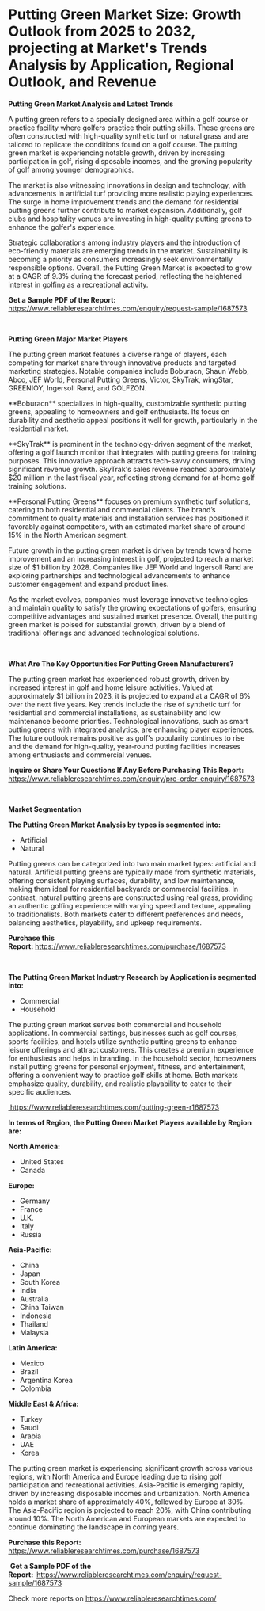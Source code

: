 <p><h1>Putting Green Market Size: Growth Outlook from 2025 to 2032, projecting at Market's Trends Analysis by Application, Regional Outlook, and Revenue</h1></p><p><strong>Putting Green Market Analysis and Latest Trends</strong></p>
<p><p>A putting green refers to a specially designed area within a golf course or practice facility where golfers practice their putting skills. These greens are often constructed with high-quality synthetic turf or natural grass and are tailored to replicate the conditions found on a golf course. The putting green market is experiencing notable growth, driven by increasing participation in golf, rising disposable incomes, and the growing popularity of golf among younger demographics.</p><p>The market is also witnessing innovations in design and technology, with advancements in artificial turf providing more realistic playing experiences. The surge in home improvement trends and the demand for residential putting greens further contribute to market expansion. Additionally, golf clubs and hospitality venues are investing in high-quality putting greens to enhance the golfer's experience. </p><p>Strategic collaborations among industry players and the introduction of eco-friendly materials are emerging trends in the market. Sustainability is becoming a priority as consumers increasingly seek environmentally responsible options. Overall, the Putting Green Market is expected to grow at a CAGR of 9.3% during the forecast period, reflecting the heightened interest in golfing as a recreational activity.</p></p>
<p><strong>Get a Sample PDF of the Report:&nbsp;</strong> <a href="https://www.reliableresearchtimes.com/enquiry/request-sample/1687573?utm_campaign=2175&utm_medium=2&utm_source=Github&utm_content=ia&utm_term=08022025&utm_id=putting-green">https://www.reliableresearchtimes.com/enquiry/request-sample/1687573</a></p>
<p>&nbsp;</p>
<p><strong>Putting Green Major Market Players</strong></p>
<p><p>The putting green market features a diverse range of players, each competing for market share through innovative products and targeted marketing strategies. Notable companies include Boburacn, Shaun Webb, Abco, JEF World, Personal Putting Greens, Victor, SkyTrak, wingStar, GREENIOY, Ingersoll Rand, and GOLFZON.</p><p>**Boburacn** specializes in high-quality, customizable synthetic putting greens, appealing to homeowners and golf enthusiasts. Its focus on durability and aesthetic appeal positions it well for growth, particularly in the residential market.</p><p>**SkyTrak** is prominent in the technology-driven segment of the market, offering a golf launch monitor that integrates with putting greens for training purposes. This innovative approach attracts tech-savvy consumers, driving significant revenue growth. SkyTrak's sales revenue reached approximately $20 million in the last fiscal year, reflecting strong demand for at-home golf training solutions.</p><p>**Personal Putting Greens** focuses on premium synthetic turf solutions, catering to both residential and commercial clients. The brand’s commitment to quality materials and installation services has positioned it favorably against competitors, with an estimated market share of around 15% in the North American segment.</p><p>Future growth in the putting green market is driven by trends toward home improvement and an increasing interest in golf, projected to reach a market size of $1 billion by 2028. Companies like JEF World and Ingersoll Rand are exploring partnerships and technological advancements to enhance customer engagement and expand product lines.</p><p>As the market evolves, companies must leverage innovative technologies and maintain quality to satisfy the growing expectations of golfers, ensuring competitive advantages and sustained market presence. Overall, the putting green market is poised for substantial growth, driven by a blend of traditional offerings and advanced technological solutions.</p></p>
<p>&nbsp;</p>
<p><strong>What Are The Key Opportunities For Putting Green Manufacturers?</strong></p>
<p><p>The putting green market has experienced robust growth, driven by increased interest in golf and home leisure activities. Valued at approximately $1 billion in 2023, it is projected to expand at a CAGR of 6% over the next five years. Key trends include the rise of synthetic turf for residential and commercial installations, as sustainability and low maintenance become priorities. Technological innovations, such as smart putting greens with integrated analytics, are enhancing player experiences. The future outlook remains positive as golf's popularity continues to rise and the demand for high-quality, year-round putting facilities increases among enthusiasts and commercial venues.</p></p>
<p><strong>Inquire or Share Your Questions If Any Before Purchasing This Report:</strong> <a href="https://www.reliableresearchtimes.com/enquiry/pre-order-enquiry/1687573?utm_campaign=2175&utm_medium=2&utm_source=Github&utm_content=ia&utm_term=08022025&utm_id=putting-green">https://www.reliableresearchtimes.com/enquiry/pre-order-enquiry/1687573</a></p>
<p>&nbsp;</p>
<p><strong>Market Segmentation</strong></p>
<p><strong>The Putting Green Market Analysis by types is segmented into:</strong></p>
<p><ul><li>Artificial</li><li>Natural</li></ul></p>
<p><p>Putting greens can be categorized into two main market types: artificial and natural. Artificial putting greens are typically made from synthetic materials, offering consistent playing surfaces, durability, and low maintenance, making them ideal for residential backyards or commercial facilities. In contrast, natural putting greens are constructed using real grass, providing an authentic golfing experience with varying speed and texture, appealing to traditionalists. Both markets cater to different preferences and needs, balancing aesthetics, playability, and upkeep requirements.</p></p>
<p><strong>Purchase this Report:&nbsp;</strong><a href="https://www.reliableresearchtimes.com/purchase/1687573?utm_campaign=2175&utm_medium=2&utm_source=Github&utm_content=ia&utm_term=08022025&utm_id=putting-green">https://www.reliableresearchtimes.com/purchase/1687573</a></p>
<p>&nbsp;</p>
<p><strong>The Putting Green Market Industry Research by Application is segmented into:</strong></p>
<p><ul><li>Commercial</li><li>Household</li></ul></p>
<p><p>The putting green market serves both commercial and household applications. In commercial settings, businesses such as golf courses, sports facilities, and hotels utilize synthetic putting greens to enhance leisure offerings and attract customers. This creates a premium experience for enthusiasts and helps in branding. In the household sector, homeowners install putting greens for personal enjoyment, fitness, and entertainment, offering a convenient way to practice golf skills at home. Both markets emphasize quality, durability, and realistic playability to cater to their specific audiences.</p></p>
<p><a href="https://www.reliableresearchtimes.com/putting-green-r1687573?utm_campaign=2175&utm_medium=2&utm_source=Github&utm_content=ia&utm_term=08022025&utm_id=putting-green">&nbsp;https://www.reliableresearchtimes.com/putting-green-r1687573</a></p>
<p><strong>In terms of Region, the Putting Green Market Players available by Region are:</strong></p>
<p>
    <p> <strong> North America: </strong>
        <ul>
            <li>United States</li>
            <li>Canada</li>
        </ul>
        </p> 
    <p> <strong> Europe: </strong>
        <ul>
            <li>Germany</li>
            <li>France</li>
            <li>U.K.</li>
            <li>Italy</li>
            <li>Russia</li>
        </ul>
        </p> 
    <p> <strong> Asia-Pacific: </strong>
        <ul>
            <li>China</li>
            <li>Japan</li>
            <li>South Korea</li>
            <li>India</li>
            <li>Australia</li>
            <li>China Taiwan</li>
            <li>Indonesia</li>
            <li>Thailand</li>
            <li>Malaysia</li>
        </ul>
        </p> 
    <p> <strong> Latin America: </strong>
        <ul>
            <li>Mexico</li>
            <li>Brazil</li>
            <li>Argentina Korea</li>
            <li>Colombia</li>
        </ul>
        </p> 
    <p> <strong> Middle East & Africa: </strong>
        <ul>
            <li>Turkey</li>
            <li>Saudi</li>
            <li>Arabia</li>
            <li>UAE</li>
            <li>Korea</li>
        </ul>
    </p>
    </p>
<p><p>The putting green market is experiencing significant growth across various regions, with North America and Europe leading due to rising golf participation and recreational activities. Asia-Pacific is emerging rapidly, driven by increasing disposable incomes and urbanization. North America holds a market share of approximately 40%, followed by Europe at 30%. The Asia-Pacific region is projected to reach 20%, with China contributing around 10%. The North American and European markets are expected to continue dominating the landscape in coming years.</p></p>
<p><strong>Purchase this Report: </strong><a href="https://www.reliableresearchtimes.com/purchase/1687573?utm_campaign=2175&utm_medium=2&utm_source=Github&utm_content=ia&utm_term=08022025&utm_id=putting-green">https://www.reliableresearchtimes.com/purchase/1687573</a></p>
<p>&nbsp;<strong>Get a Sample PDF of the Report:&nbsp;&nbsp;</strong><a href="https://www.reliableresearchtimes.com/enquiry/request-sample/1687573?utm_campaign=2175&utm_medium=2&utm_source=Github&utm_content=ia&utm_term=08022025&utm_id=putting-green">https://www.reliableresearchtimes.com/enquiry/request-sample/1687573</a></p>
<p><strong></strong></p>
<p>Check more reports on <a href="https://www.reliableresearchtimes.com/?utm_campaign=2175&utm_medium=2&utm_source=Github&utm_content=ia&utm_term=08022025&utm_id=putting-green">https://www.reliableresearchtimes.com/</a></p>